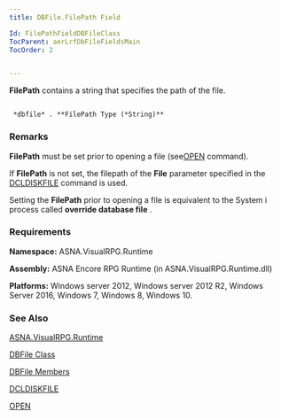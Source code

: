 ```yaml
---
title: DBFile.FilePath Field

Id: FilePathFieldDBFileClass
TocParent: aerLrfDbFileFieldsMain
TocOrder: 2


---
```


<span> **FilePath** </span> contains a string that specifies the path of the file. 

```

 *dbfile* . **FilePath Type (*String)** 
```

### Remarks
**FilePath** must be set prior to opening a file <span class="GramE">(see</span>[OPEN](OPEN.html) command). 

If **FilePath** is not set, the filepath of the **File** parameter specified in the [DCLDISKFILE](DCLDISKFILE.html) command is used. 

Setting the **FilePath** prior to opening a file is equivalent to the System i process called **override database file** . 

### Requirements
**Namespace:** ASNA.VisualRPG.Runtime 

**Assembly:** ASNA Encore RPG Runtime (in ASNA.VisualRPG.Runtime.dll) 

**Platforms:** Windows server 2012, Windows server 2012 R2, Windows Server 2016, Windows 7, Windows 8, Windows 10. 

### See Also
[ASNA.VisualRPG.Runtime](ecrLrfRuntimeNamespace.html)

[DBFile Class](ecrLrfDBFileClass.html)

[DBFile Members](ecrLrfDBFileMembers.html)

[DCLDISKFILE](DCLDISKFILE.html)

[OPEN](OPEN.html) 
